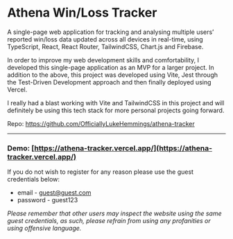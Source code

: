 # Athena Win/Loss Tracker
A single-page web application for tracking and analysing multiple users’ reported win/loss data
updated across all devices in real-time, using TypeScript, React, React Router, TailwindCSS, Chart.js and Firebase.

In order to improve my web development skills and comfortability, I developed this single-page application as an MVP for a larger project.
In addition to the above, this project was developed using Vite, Jest through the Test-Driven Development approach and then finally deployed using Vercel.

I really had a blast working with Vite and TailwindCSS in this project and will definitely be using this tech stack for more personal projects going forward.

Repo: https://github.com/OfficiallyLukeHemmings/athena-tracker

---
### Demo: [https://athena-tracker.vercel.app/](https://athena-tracker.vercel.app/)

If you do not wish to register for any reason please use the guest credentials below:
- email - guest@guest.com
- password - guest123

*Please remember that other users may inspect the website using the same guest credentials, as such, please refrain from using any profanities or using offensive language.*


